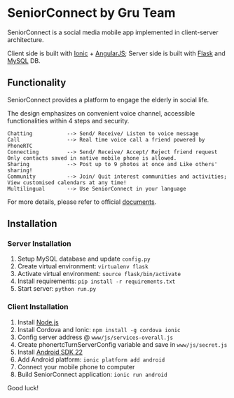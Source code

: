 # SeniorConnect by Gru Team
SeniorConnect is a social media mobile app implemented in client-server architecture.

Client side is built with [Ionic][Ionic] + [AngularJS][AngularJS];
Server side is built with [Flask][Flask] and [MySQL][MySQL] DB.

## Functionality
SeniorConnect provides a platform to engage the elderly in social life.

The design emphasizes on convenient voice channel, accessible functionalities within 4 steps and security.

```
Chatting           --> Send/ Receive/ Listen to voice message
Call               --> Real time voice call a friend powered by PhoneRTC
Connecting         --> Send/ Receive/ Accept/ Reject friend request Only contacts saved in native mobile phone is allowed.
Sharing            --> Post up to 9 photos at once and Like others' sharing!
Community          --> Join/ Quit interest communities and activities; View customised calendars at any time!
Multilingual       --> Use SeniorConnect in your language
```
For more details, please refer to official [documents][documents].
## Installation

### Server Installation
1. Setup MySQL database and update `config.py`
2. Create virtual environment: `virtualenv flask`
3. Activate virtual environment: `source flask/bin/activate`
4. Install requirements: `pip install -r requirements.txt`
5. Start server: `python run.py`

### Client Installation
1. Install [Node.js][Node.js]
2. Install Cordova and Ionic: `npm install -g cordova ionic`
3. Config server address @ `www/js/services-overall.js`
4. Create phonertcTurnServerConfig variable and save in `www/js/secret.js`
5. Install [Android SDK 22][Android SDK 22]
6. Add Android platform: `ionic platform add android`
7. Connect your mobile phone to computer
8. Build SeniorConnect application: `ionic run android`

Good luck!

[Ionic]: http://ionicframework.com
[AngularJS]: https://angularjs.org
[Flask]: http://flask.pocoo.org
[MySQL]: https://www.mysql.com
[documents]: https://github.com/elevenloveseleven/Gru/tree/master/Doc
[git]: http://git-scm.com/
[Node.js]: https://nodejs.org/en/
[Android SDK 22]: http://developer.android.com/about/versions/lollipop.html